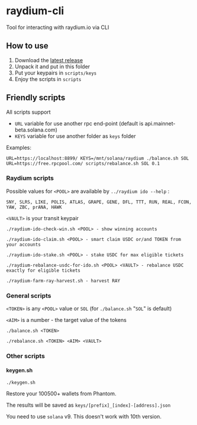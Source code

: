 # raydium-cli

Tool for interacting with raydium.io via CLI

## How to use

1. Download the [latest release](https://github.com/diman-io/raydium-cli-public/releases/latest)
2. Unpack it and put in this folder
3. Put your keypairs in `scripts/keys`
4. Enjoy the scripts in `scripts`

## Friendly scripts

All scripts support
 - `URL` variable for use another rpc end-point (default is api.mainnet-beta.solana.com)
 - `KEYS` variable for use another folder as `keys` folder

Examples:
```
URL=https://localhost:8899/ KEYS=/mnt/solana/raydium ./balance.sh SOL
URL=https://free.rpcpool.com/ scripts/rebalance.sh SOL 0.1
```

### Raydium scripts

Possible values for `<POOL>` are available by `../raydium ido --help` :
```
SNY, SLRS, LIKE, POLIS, ATLAS, GRAPE, GENE, DFL, TTT, RUN, REAL, FCON, YAW, ZBC, prANA, HAWK
```

`<VAULT>` is your transit keypair

```
./raydium-ido-check-win.sh <POOL> - show winning accounts

./raydium-ido-claim.sh <POOL> - smart claim USDC or/and TOKEN from your accounts

./raydium-ido-stake.sh <POOL> - stake USDC for max eligible tickets

./raydium-rebalance-usdc-for-ido.sh <POOL> <VAULT> - rebalance USDC exactly for eligible tickets

./raydium-farm-ray-harvest.sh - harvest RAY
```

### General scripts

`<TOKEN>` is any `<POOL>` value or `SOL` (for `./balance.sh` "`SOL`" is default)

`<AIM>` is a number - the target value of the tokens

```
./balance.sh <TOKEN>

./rebalance.sh <TOKEN> <AIM> <VAULT>
```

### Other scripts

#### keygen.sh

```
./keygen.sh
```
Restore your 100500+ wallets from Phantom.

The results will be saved as `keys/[prefix]_[index]-[address].json`

You need to use `solana` v9. This doesn't work with 10th version.
